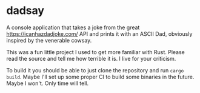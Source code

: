 # dadsay

A console application that takes a joke from the great https://icanhazdadjoke.com/ API and
prints it with an ASCII Dad, obviously inspired by the venerable cowsay.

This was a fun little project I used to get more familiar with Rust. Please read the source 
and tell me how terrible it is. I live for your criticism. 

To build it you should be able to just clone the repository and run `cargo build`. Maybe 
I'll set up some proper CI to build some binaries in the future. Maybe I won't. Only 
time will tell.
